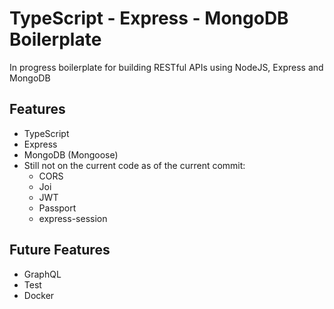 # TypeScript - Express - MongoDB Boilerplate

In progress boilerplate for building RESTful APIs using NodeJS, Express and MongoDB

## Features
- TypeScript
- Express
- MongoDB (Mongoose)
- Still not on the current code as of the current commit:
    - CORS
    - Joi
    - JWT
    - Passport
    - express-session

## Future Features
- GraphQL
- Test
- Docker